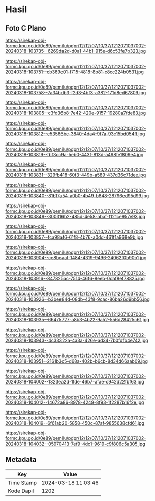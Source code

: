 # Hasil

## Foto C Plano

https://sirekap-obj-formc.kpu.go.id/0e89/pemilu/pdpr/12/12/07/10/37/1212071037002-20240318-103735--6269da2d-d0a1-44b1-915e-d6c53fe7b323.jpg

https://sirekap-obj-formc.kpu.go.id/0e89/pemilu/pdpr/12/12/07/10/37/1212071037002-20240318-103751--cb369c01-f715-4818-8b81-c8cc224b0531.jpg

https://sirekap-obj-formc.kpu.go.id/0e89/pemilu/pdpr/12/12/07/10/37/1212071037002-20240318-103758--7a34bdb3-f2d3-4bf3-a382-171d8ed67809.jpg

https://sirekap-obj-formc.kpu.go.id/0e89/pemilu/pdpr/12/12/07/10/37/1212071037002-20240318-103805--c3fd36b8-7e42-420e-9157-19280a7fde83.jpg

https://sirekap-obj-formc.kpu.go.id/0e89/pemilu/pdpr/12/12/07/10/37/1212071037002-20240318-103812--e53566be-3840-4da4-9f7a-93c15bd054ff.jpg

https://sirekap-obj-formc.kpu.go.id/0e89/pemilu/pdpr/12/12/07/10/37/1212071037002-20240318-103819--fbf3cc9a-5eb0-443f-813d-a498fe1809e4.jpg

https://sirekap-obj-formc.kpu.go.id/0e89/pemilu/pdpr/12/12/07/10/37/1212071037002-20240318-103831--329fb418-60f3-449b-a589-437d36c71dee.jpg

https://sirekap-obj-formc.kpu.go.id/0e89/pemilu/pdpr/12/12/07/10/37/1212071037002-20240318-103840--81b17a54-a0b0-4b49-b848-28796ed95d99.jpg

https://sirekap-obj-formc.kpu.go.id/0e89/pemilu/pdpr/12/12/07/10/37/1212071037002-20240318-103849--300316b2-485d-4e58-abaf-f121ce957e93.jpg

https://sirekap-obj-formc.kpu.go.id/0e89/pemilu/pdpr/12/12/07/10/37/1212071037002-20240318-103857--fca98af6-61f8-4b76-a0dd-461f1a968e9b.jpg

https://sirekap-obj-formc.kpu.go.id/0e89/pemilu/pdpr/12/12/07/10/37/1212071037002-20240318-103904--ce8beaaf-1484-4319-9496-24062f0b90b1.jpg

https://sirekap-obj-formc.kpu.go.id/0e89/pemilu/pdpr/12/12/07/10/37/1212071037002-20240318-103916--847825ac-7514-46f6-8eeb-0daf8ef78825.jpg

https://sirekap-obj-formc.kpu.go.id/0e89/pemilu/pdpr/12/12/07/10/37/1212071037002-20240318-103926--b3bee84d-08db-43f8-9cac-86ba26d9bb56.jpg

https://sirekap-obj-formc.kpu.go.id/0e89/pemilu/pdpr/12/12/07/10/37/1212071037002-20240318-103935--66475727-a8b3-4b22-9a52-556d28425c61.jpg

https://sirekap-obj-formc.kpu.go.id/0e89/pemilu/pdpr/12/12/07/10/37/1212071037002-20240318-103943--4c33322a-4a3a-426e-ad34-7b0fdfb4e742.jpg

https://sirekap-obj-formc.kpu.go.id/0e89/pemilu/pdpr/12/12/07/10/37/1212071037002-20240318-103951--2161b3c5-d68a-402b-b6cb-8d34d66aab09.jpg

https://sirekap-obj-formc.kpu.go.id/0e89/pemilu/pdpr/12/12/07/10/37/1212071037002-20240318-104002--1323ea2d-1fde-46b7-afae-c942d22fbf63.jpg

https://sirekap-obj-formc.kpu.go.id/0e89/pemilu/pdpr/12/12/07/10/37/1212071037002-20240318-104012--14672a86-8978-4249-8f93-1f2287b16f2e.jpg

https://sirekap-obj-formc.kpu.go.id/0e89/pemilu/pdpr/12/12/07/10/37/1212071037002-20240318-104019--6f61ab20-5858-450c-87af-9855638cfd61.jpg

https://sirekap-obj-formc.kpu.go.id/0e89/pemilu/pdpr/12/12/07/10/37/1212071037002-20240318-104032--05970413-7ef9-4dc1-9619-c9f806c5a305.jpg


## Metadata

| Key        | Value               |
| ---------- | ------------------- |
| Time Stamp | 2024-03-18 11:03:46 |
| Kode Dapil | 1202                |



